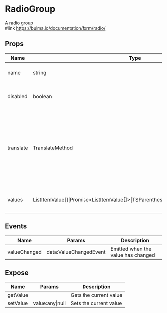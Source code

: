# RadioGroup

A radio group\
#link https://bulma.io/documentation/form/radio/
## Props

| Name    | Type | Values | Default | Description |
| -------- | ------- | -------- | ------- | ------- |
| name | string ||  | The name of the form element|
| disabled | boolean ||  | Indicates if it is currently disabled|
| translate | TranslateMethod ||  | The translate call method used to translate a given value (field title, element name, etc) into a desired language|
| values | [ListItemValue](../types.md#ListItemValue)\[\]\|Promise\<[ListItemValue](../types.md#ListItemValue)\[\]\>\|TSParenthesizedType\|TSParenthesizedType ||  | The values to build the radio group from|
## Events

| Name    | Params | Description |
| ------- | ------- | ------- |
| valueChanged|data:ValueChangedEvent|Emitted when the value has changed|
## Expose

| Name    | Params | Description |
| ------- | ------- | ------- |
| getValue||Gets the current value|
| setValue|value:any\|null|Sets the current value|

